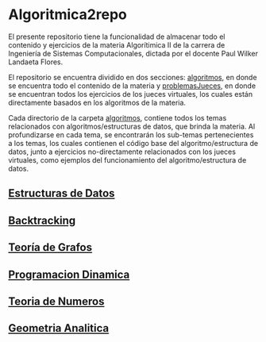 # Algoritmica2repo
El presente repositorio tiene la funcionalidad de almacenar todo el contenido y ejercicios de la materia Algorítimica II
de la carrera de Ingeniería de Sistemas Computacionales, dictada por el docente Paul Wilker Landaeta Flores.

El repositorio se encuentra dividido en dos secciones: [algoritmos](https://github.com/MarcosHT4/Algoritmica2repo/tree/master/algortimos), en donde
se encuentra todo el contenido de la materia y [problemasJueces](https://github.com/MarcosHT4/Algoritmica2repo/tree/master/problemasJueces), en donde se encuentran todos los ejercicios de los jueces
virtuales, los cuales están directamente basados en los algoritmos de la materia.

Cada directorio de la carpeta [algoritmos](https://github.com/MarcosHT4/Algoritmica2repo/tree/master/algortimos), contiene 
todos los temas relacionados con algoritmos/estructuras de datos, que brinda la materia. Al profundizarse en cada tema, se
encontrarán los sub-temas pertenecientes a los temas, los cuales contienen el código base del algoritmo/estructura de datos, junto
a ejercicios no-directamente relacionados con los jueces virtuales, como ejemplos del funcionamiento del algoritmo/estructura de datos.

## [Estructuras de Datos](https://github.com/MarcosHT4/Algoritmica2repo/tree/master/algortimos/estructurasDeDatos)
## [Backtracking](https://github.com/MarcosHT4/Algoritmica2repo/tree/master/algortimos/backtracking)
## [Teoría de Grafos](https://github.com/MarcosHT4/Algoritmica2repo/tree/master/algortimos/teoriaDeGrafos)
## [Programacion Dinamica](https://github.com/MarcosHT4/Algoritmica2repo/tree/master/algortimos/programacionDinamica)
## [Teoria de Numeros](https://github.com/MarcosHT4/Algoritmica2repo/tree/master/algortimos/teoriaDeNumeros)
## [Geometria Analitica](https://github.com/MarcosHT4/Algoritmica2repo/tree/master/algortimos/geometriaAnalitica)



